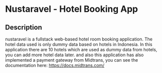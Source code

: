 # Nustaravel - Hotel Booking App
## Description
nustaravel is a fullstack web-based hotel room booking application. The hotel data used is only dummy data based on hotels in Indonesia. In this application there are 10 hotels which are used as dummy data from hotels, you can add more hotel data later. and also this application has also implemented a payment gateway from Midtrans, you can see the documentation here: https://docs.midtrans.com/

